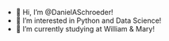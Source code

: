 - 👋 Hi, I’m @DanielASchroeder!
- 👀 I’m interested in Python and Data Science!
- 🌱 I’m currently studying at William & Mary!

<!---
DanielASchroeder/DanielASchroeder is a ✨ special ✨ repository because its `README.md` (this file) appears on your GitHub profile.
You can click the Preview link to take a look at your changes.
--->
